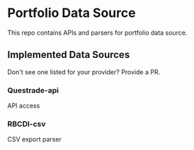 # Portfolio Data Source

This repo contains APIs and parsers for portfolio data source.

## Implemented Data Sources

Don't see one listed for your provider? Provide a PR.

### Questrade-api

API access

### RBCDI-csv

CSV export parser
